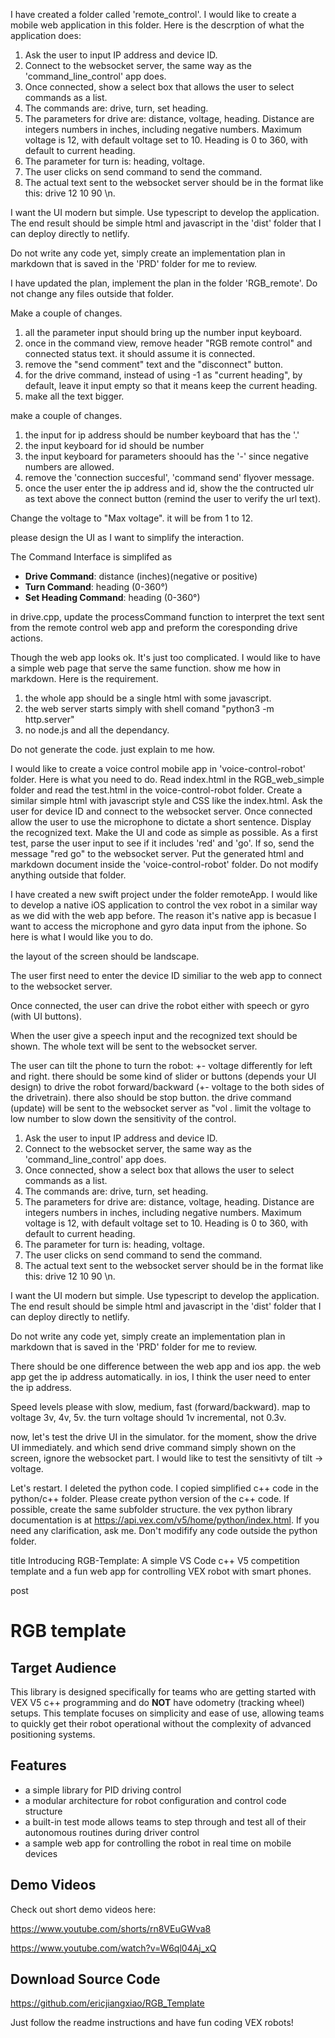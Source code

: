 I have created a folder called 'remote_control'. I would like to create a mobile web application in this folder. Here is the descrption of what the application does:

1. Ask the user to input IP address and device ID.
2. Connect to the websocket server, the same way as the 'command_line_control' app does.
3. Once connected, show a select box that allows the user to select commands as a list.
4. The commands are: drive, turn, set heading.
5. The parameters for drive are: distance, voltage, heading. Distance are integers numbers in inches, including negative numbers. Maximum voltage is 12, with default voltage set to 10. Heading is 0 to 360, with default to current heading.
6. The parameter for turn is: heading, voltage.
7. The user clicks on send command to send the command.
8. The actual text sent to the websocket server should be in the format like this: drive 12 10 90 \n.

I want the UI modern but simple. Use typescript to develop the application. The end result should be simple html and javascript in the 'dist' folder that I can deploy directly to netlify.

Do not write any code yet, simply create an implementation plan in markdown that is saved in the 'PRD' folder for me to review. 



I have updated the plan, implement the plan in the folder 'RGB_remote'. Do not change any files outside that folder.

Make a couple of changes.
1. all the parameter input should bring up the number input keyboard.
2. once in the command view, remove header "RGB remote control" and connected status text. it should assume it is connected. 
3. remove the "send comment" text and the "disconnect" button.
4. for the drive command, instead of using -1 as "current heading", by default, leave it input empty so that it means keep the current heading. 
5. make all the text bigger.

make a couple of changes.
1. the input for ip address should be number keyboard that has the '.'
2. the input  keyboard for id should be number
3. the input keyboard for parameters shoould has the '-' since negative numbers are allowed.
4. remove the 'connection succesful', 'command send' flyover message. 
5. once the user enter the ip address and id, show the the contructed ulr as text above the connect button (remind the user to verify the url text).

Change the voltage to "Max voltage". it will be from  1 to 12. 

please design the UI as I want to simplify the interaction.

The Command Interface is simplifed as 
- **Drive Command**: distance (inches)(negative or positive)
- **Turn Command**: heading (0-360°)
- **Set Heading Command**: heading (0-360°)

in drive.cpp, update the processCommand function to interpret the text sent from the remote control web app and preform the coresponding drive actions.

Though the web app looks ok. It's just too complicated. I would like to have a simple web page that serve the same function. show me how in markdown. Here is the requirement.

1. the whole app should be a single html with some javascript.
2. the web server starts simply with shell comand "python3 -m http.server"
3. no node.js and all the dependancy. 

Do not generate the code. just explain to me how.

I would like to create a voice control mobile app in 'voice-control-robot' folder. Here is what you need to do. Read index.html in the RGB_web_simple folder and read the test.html in the voice-control-robot folder. Create a similar simple html with javascript style and CSS like the index.html. Ask the user for device ID and connect to the websocket server. Once connected allow the user to use the microphone to dictate a short sentence. Display the recognized text. Make the UI and code as simple as possible. As a first test, parse the user input to see if it includes 'red' and 'go'. If so, send the message "red go" to the websocket server. Put the generated html and markdown document inside the 'voice-control-robot' folder. Do not modify anything outside that folder.


I have created a new swift project under the folder remoteApp. I would like to develop a native iOS application to control the vex robot in a similar way as we did with the web app before. The reason it's native app is becasue I want to access the microphone and gyro data input from the iphone. So here is what I would like you to do.

the layout of the screen should be landscape. 

The user first need to enter the device ID similiar to the web app to connect to the websocket server. 

Once connected, the user can drive the robot either with speech or gyro (with UI buttons).

When the user give a speech input and the recognized text should be shown. The whole text will be sent to the websocket server.

The user can tilt the phone to turn the robot: +- voltage differently for left and right.  there should be some kind of slider or buttons (depends your UI design) to drive the robot forward/backward (+- voltage to the both sides of the drivetrain). there also should be stop button. the drive command (update) will be sent to the websocket server as "vol <left voltage> <right voltage>. limit the voltage to low number to slow down the sensitivity of the control. 




1. Ask the user to input IP address and device ID.
2. Connect to the websocket server, the same way as the 'command_line_control' app does.
3. Once connected, show a select box that allows the user to select commands as a list.
4. The commands are: drive, turn, set heading.
5. The parameters for drive are: distance, voltage, heading. Distance are integers numbers in inches, including negative numbers. Maximum voltage is 12, with default voltage set to 10. Heading is 0 to 360, with default to current heading.
6. The parameter for turn is: heading, voltage.
7. The user clicks on send command to send the command.
8. The actual text sent to the websocket server should be in the format like this: drive 12 10 90 \n.

I want the UI modern but simple. Use typescript to develop the application. The end result should be simple html and javascript in the 'dist' folder that I can deploy directly to netlify.

Do not write any code yet, simply create an implementation plan in markdown that is saved in the 'PRD' folder for me to review. 

There should be one difference between the web app and ios app. the web app get the ip address automatically. in ios, I think the user need to enter the ip address. 

Speed levels please with slow, medium, fast (forward/backward). map to voltage 3v, 4v, 5v. the turn voltage should 1v incremental, not 0.3v.

now, let's test the drive UI in the simulator. for the moment, show the drive UI immediately. and which send drive command simply shown on the screen, ignore the websocket part. I would like to test the sensitivty of tilt -> voltage. 

Let's restart. I deleted the python code. I copied  simplified c++ code in the python/c++ folder. Please create python version of the c++ code. If possible, create the same subfolder structure. the vex python library documentation is at https://api.vex.com/v5/home/python/index.html.  If you need any clarification, ask me. Don't modifify any code outside the python folder. 




title
Introducing RGB-Template: A simple VS Code c++ V5 competition template and a fun web app for controlling VEX robot with smart phones.

post

# RGB template
## Target Audience
This library is designed specifically for teams who are getting started with VEX V5 c++ programming and do **NOT** have odometry (tracking wheel) setups. This template focuses on simplicity and ease of use, allowing teams to quickly get their robot operational without the complexity of advanced positioning systems.

## Features
- a simple library for PID driving control
- a modular architecture for robot configuration and control code structure
- a built-in test mode allows teams to step through and test all of their autonomous routines during driver control
- a sample web app for controlling the robot in real time on mobile devices

## Demo Videos

Check out short demo videos here:  

https://www.youtube.com/shorts/rn8VEuGWva8

https://www.youtube.com/watch?v=W6ql04Aj_xQ



## Download Source Code

https://github.com/ericjiangxiao/RGB_Template

Just follow the readme instructions and have fun coding VEX robots!

